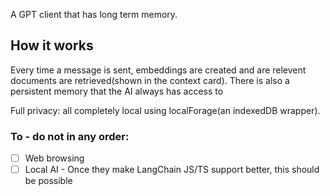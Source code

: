 A GPT client that has long term memory.
## How it works
Every time a message is sent, embeddings are created and are relevent documents are retrieved(shown in the context card).
There is also a persistent memory that the AI always has access to

Full privacy: all completely local using localForage(an indexedDB wrapper).

### To - do not in any order:

- [ ] Web browsing
- [ ] Local AI - Once they make LangChain JS/TS support better, this should be possible
